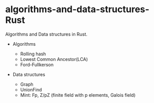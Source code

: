 # algorithms-and-data-structures-Rust

Algorithms and Data structures in Rust.

- Algorithms
    - Rolling hash
    - Lowest Common Ancestor(LCA)
    - Ford-Fullkerson

- Data structures
    - Graph
    - UnionFind
    - Mint: Fp, Z/pZ (finite field with p elements, Galois field)